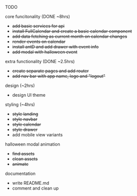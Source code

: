 TODO

core funcitonality (DONE ~8hrs) 
* ~~add basic services for api~~
* ~~install FullCalendar and create a basic calendar component~~
* ~~add data fetching as current month on calendar changes~~
* ~~render events on calendar~~
* ~~install antD and add drawer with event info~~
* ~~add modal with halloween event~~

extra functionality (DONE ~2.5hrs)
* ~~create separate pages and add router~~
* ~~add nav bar with app name, logo and "logout"~~

design (~2hrs)
* design UI theme

styling (~4hrs)
* ~~style landing~~
* ~~style navbar~~
* ~~style calendar~~
* ~~style drawer~~
* add mobile view variants


halloween modal animation
* ~~find assets~~
* ~~clean assets~~
* ~~animate~~

documentation
* write README.md
* comment and clean up
